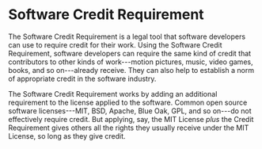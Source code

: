 # Software Credit Requirement

The Software Credit Requirement is a legal tool that software developers can use to require credit for their work.  Using the Software Credit Requirement, software developers can require the same kind of credit that contributors to other kinds of work---motion pictures, music, video games, books, and so on---already receive.  They can also help to establish a norm of appropriate credit in the software industry.

The Software Credit Requirement works by adding an additional requirement to the license applied to the software.  Common open source software licenses---MIT, BSD, Apache, Blue Oak, GPL, and so on---do not effectively require credit.  But applying, say, the MIT License _plus_ the Credit Requirement gives others all the rights they usually receive under the MIT License, so long as they give credit.

